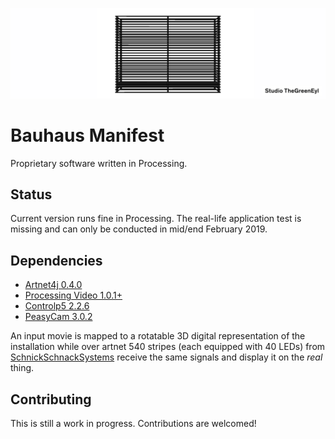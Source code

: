 <p align="center">
  <img src="cover_manifest.jpg">
</p>

# Bauhaus Manifest

Proprietary software written in Processing.

## Status
Current version runs fine in Processing. The real-life application test is missing and can only be conducted in mid/end February 2019.

## Dependencies
* [Artnet4j 0.4.0](https://github.com/cansik/artnet4j)
* [Processing Video 1.0.1+](https://github.com/processing/processing-video)
* [Controlp5 2.2.6](https://github.com/sojamo/controlp5/releases)
* [PeasyCam 3.0.2](http://mrfeinberg.com/peasycam/)

An input movie is mapped to a rotatable 3D digital representation of the installation while over artnet 540 stripes (each equipped with 40 LEDs) from [SchnickSchnackSystems](https://schnick.schnack.systems/produkte/led-komponenten/led-streifen-m/) receive the same signals and display it on the *real* thing.




## Contributing

This is still a work in progress. Contributions are welcomed!

